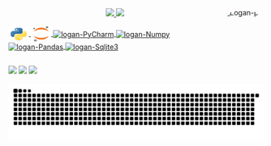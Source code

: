 <div align="center">
  <a href="https://github.com/KevinLoganCamargo">
  <img height="140em" src="https://github-readme-stats.vercel.app/api?username=KevinLoganCamargo&show_icons=true&theme=dracula&include_all_commits=true&count_private=true"/>
  <img height="140em" src="https://github-readme-stats.vercel.app/api/top-langs/?username=KevinLoganCamargo&layout=compact&langs_count=7&theme=dracula"/>
  <img align="right" alt="Logan-pic" height="150" style="border-radius:50px;" src="https://i.pinimg.com/originals/30/0d/20/300d2037298c89e407d54c86bfe1e917.jpg?width=676&height=676">
</div>
<div style="display: inline_block"><br>
  <img align="center" alt="logan-Python" height="30" width="40" src="https://raw.githubusercontent.com/devicons/devicon/master/icons/python/python-original.svg">
  <img align="center" alt="logan-Jupyter" height="30" width="40" src="https://raw.githubusercontent.com/devicons/devicon/master/icons/jupyter/jupyter-original.svg">
  <img align="center" alt="logan-PyCharm" height="30" width="40" src="https://cdn.jsdelivr.net/gh/devicons/devicon/icons/pycharm/pycharm-original.svg" />
  <img align="center" alt="logan-Numpy" height="30" width="40" src="https://cdn.jsdelivr.net/gh/devicons/devicon/icons/numpy/numpy-original.svg" />
  <img align="center" alt="logan-Pandas" height="30" width="40" src="https://cdn.jsdelivr.net/gh/devicons/devicon/icons/pandas/pandas-original.svg" />
  <img align="center" alt="logan-Sqlite3" height="30" width="40" src="https://cdn.jsdelivr.net/gh/devicons/devicon/icons/sqlite/sqlite-original.svg" />
          
          
          
          
          
          
</div>
  
  ##
 
<div> 
  <a href="https://www.instagram.com/kevin_log4n/" target="_blank"><img src="https://img.shields.io/badge/-Instagram-%23E4405F?style=for-the-badge&logo=instagram&logoColor=white" target="_blank"></a>
  <a href = "mailto:kevinlogancamargo77@gmail.com"><img src="https://img.shields.io/badge/-Gmail-%23333?style=for-the-badge&logo=gmail&logoColor=white" target="_blank"></a>
  <a href="https://www.linkedin.com/in/kevin-logan-9b0732212/" target="_blank"><img src="https://img.shields.io/badge/-LinkedIn-%230077B5?style=for-the-badge&logo=linkedin&logoColor=white" target="_blank"></a> 
 
  ![Snake animation](https://github.com/KevinLoganCamargo/KevinLoganCamargo/blob/output/github-contribution-grid-snake.svg)
 
</div>

